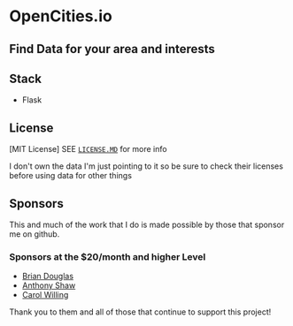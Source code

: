 # OpenCities.io
## Find Data for your area and interests

## Stack
- Flask

## License
[MIT License]
SEE [`LICENSE.MD`](./LICENSE.md) for more info

I don't own the data I'm just pointing to it so be sure to check their licenses before using data for other things

## Sponsors
This and much of the work that I do is made possible by those that sponsor me
on github. 

### Sponsors at the $20/month and higher Level
- [Brian Douglas](https://github.com/bdougie)
- [Anthony Shaw](https://github.com/tonybaloney)
- [Carol Willing](https://github.com/willingc)

Thank you to them and all of those that continue to support this project!

